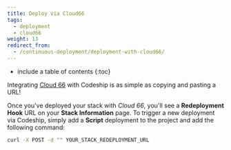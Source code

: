 ```yaml
---
title: Deploy via Cloud66
tags:
  - deployment
  - cloud66
weight: 13
redirect_from:
  - /continuous-deployment/deployment-with-cloud66/
---
```


* include a table of contents
{:toc}

Integrating [Cloud 66](http://www.cloud66.com/) with Codeship is as simple as copying and pasting a URL!

Once you've deployed your stack with _Cloud 66_, you'll see a **Redeployment Hook** URL on your **Stack Information** page. To trigger a new deployment via Codeship, simply add a **Script** deployment to the project and add the following command:

```bash
curl -X POST -d "" YOUR_STACK_REDEPLOYMENT_URL
```
